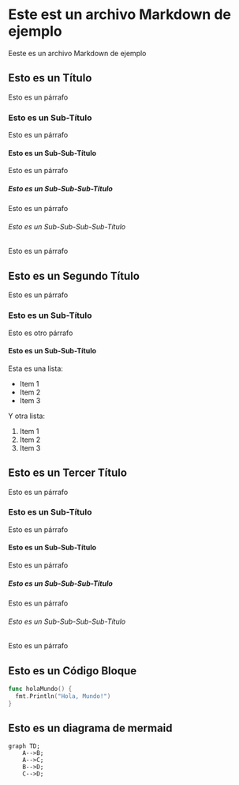 # Este est un archivo Markdown de ejemplo

Eeste es un archivo Markdown de ejemplo

## Esto es un Título

Esto es un párrafo

### Esto es un Sub-Título

Esto es un párrafo

#### Esto es un Sub-Sub-Título

Esto es un párrafo

##### Esto es un Sub-Sub-Sub-Título

Esto es un párrafo

###### Esto es un Sub-Sub-Sub-Sub-Título

Esto es un párrafo

## Esto es un Segundo Título

Esto es un párrafo

### Esto es un Sub-Título

Esto es otro párrafo

#### Esto es un Sub-Sub-Título

Esta es una lista:

- Item 1
- Item 2
- Item 3

Y otra lista:

1. Item 1
2. Item 2
3. Item 3

## Esto es un Tercer Título

Esto es un párrafo

### Esto es un Sub-Título

Esto es un párrafo

#### Esto es un Sub-Sub-Título

Esto es un párrafo

##### Esto es un Sub-Sub-Sub-Título

Esto es un párrafo

###### Esto es un Sub-Sub-Sub-Sub-Título

Esto es un párrafo

## Esto es un Código Bloque

```go
func holaMundo() {
  fmt.Println("Hola, Mundo!")
}
```

## Esto es un diagrama de mermaid

```mermaid
graph TD;
    A-->B;
    A-->C;
    B-->D;
    C-->D;
```
